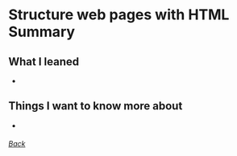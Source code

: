 # Structure web pages with HTML Summary
##  What I leaned
- 

## Things I want to know more about
- 

###### [Back](https://github.com/CodeMell/CodeMell.github.io/blob/main/reading-notes%20repot.md)
